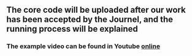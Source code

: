 ## The core code will be uploaded after our work has been accepted by the Journel, and the running process will be explained
### The example video can be found in Youtube [online](https://www.youtube.com/watch?v=oD0JOG2LZXU)
